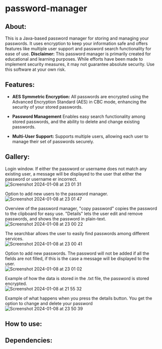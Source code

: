 # password-manager

## About: 
This is a Java-based password manager for storing and managing your passwords. It uses encryption to keep your information safe and offers features like multiple user support and password search functionality for ease of use. **Disclaimer:** This password manager is primarily created for educational and learning purposes. While efforts have been made to implement security measures, it may not guarantee absolute security. Use this software at your own risk.

## Features:

- **AES Symmetric Encryption:** All passwords are encrypted using the Advanced Encryption Standard (AES) in CBC mode, enhancing the security of your stored passwords.

- **Password Management** Enables easy search functionality among stored passwords, and the ability to delete and change existing passwords.

- **Multi-User Support:** Supports multiple users, allowing each user to manage their set of passwords securely.


## Gallery:

Login window. If either the password or username does not match any existing user, a message will be displayed to the user that either the password or username er incorrect.  <br />
![Screenshot 2024-01-08 at 23 01 31](https://github.com/willbehn/password-manager/assets/71493303/d691584e-fdd4-411e-b54f-21d90a14a632) <br />

Option to add new users to the password manager. <br />
![Screenshot 2024-01-08 at 23 01 47](https://github.com/willbehn/password-manager/assets/71493303/6a24c5c1-e617-45f8-bf85-91c7947ebb9f) <br />

Overview of the password manager, "copy password" copies the password to the clipboard for easy use. "Details" lets the user edit and remove passwords, and shows the password in plain-text. <br />
![Screenshot 2024-01-08 at 23 00 22](https://github.com/willbehn/password-manager/assets/71493303/a4209206-3652-4fa3-b1e5-629fd38d0d50) <br />

The searchbar allows the user to easily find passwords among different services. <br />
![Screenshot 2024-01-08 at 23 00 41](https://github.com/willbehn/password-manager/assets/71493303/bd493451-10f7-4ff5-9a32-f58d148be71e) <br />

Option to add new passwords. The password will not be added if all the fields are not filled, if this is the case a message will be displayed to the user. <br />
![Screenshot 2024-01-08 at 23 01 02](https://github.com/willbehn/password-manager/assets/71493303/039078b0-b002-475e-a367-5f5db9514f2f) <br />

Example of how the data is stored in the .txt file, the password is stored encrypted. <br />
![Screenshot 2024-01-08 at 21 55 32](https://github.com/willbehn/password-manager/assets/71493303/10ab0dd0-5f4d-4e5c-9611-0a59b2823faf) <br />

Example of what happens when you press the details button. You get the option to change and delete your password <br />
![Screenshot 2024-01-08 at 23 50 39](https://github.com/willbehn/password-manager/assets/71493303/f430386b-4290-4fbc-8e02-04ed7d51d21f) <br />

## How to use:



## Dependencies: 
